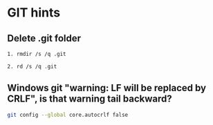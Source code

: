 # GIT hints
## Delete .git folder
```bash
1. rmdir /s /q .git

2. rd /s /q .git
```

## Windows git "warning: LF will be replaced by CRLF", is that warning tail backward?
```bash 
git config --global core.autocrlf false
```
